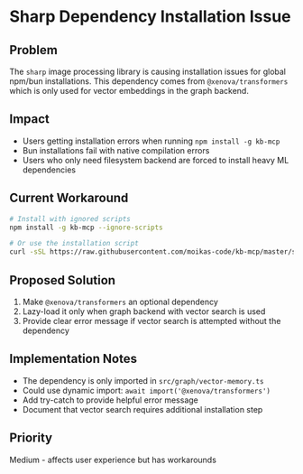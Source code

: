 # Sharp Dependency Installation Issue

## Problem
The `sharp` image processing library is causing installation issues for global npm/bun installations. This dependency comes from `@xenova/transformers` which is only used for vector embeddings in the graph backend.

## Impact
- Users getting installation errors when running `npm install -g kb-mcp`
- Bun installations fail with native compilation errors
- Users who only need filesystem backend are forced to install heavy ML dependencies

## Current Workaround
```bash
# Install with ignored scripts
npm install -g kb-mcp --ignore-scripts

# Or use the installation script
curl -sSL https://raw.githubusercontent.com/moikas-code/kb-mcp/master/scripts/install-global.sh | bash
```

## Proposed Solution
1. Make `@xenova/transformers` an optional dependency
2. Lazy-load it only when graph backend with vector search is used
3. Provide clear error message if vector search is attempted without the dependency

## Implementation Notes
- The dependency is only imported in `src/graph/vector-memory.ts`
- Could use dynamic import: `await import('@xenova/transformers')`
- Add try-catch to provide helpful error message
- Document that vector search requires additional installation step

## Priority
Medium - affects user experience but has workarounds